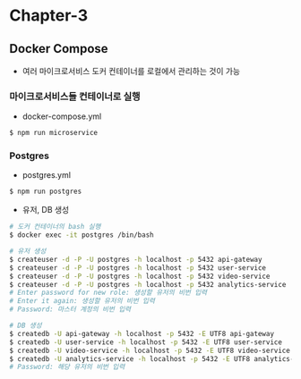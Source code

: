 # Chapter-3

## Docker Compose

- 여러 마이크로서비스 도커 컨테이너를 로컬에서 관리하는 것이 가능

### 마이크로서비스들 컨테이너로 실행

- docker-compose.yml

```bash
$ npm run microservice
```

### Postgres

- postgres.yml

```bash
$ npm run postgres
```

- 유저, DB 생성

```bash
# 도커 컨테이너의 bash 실행
$ docker exec -it postgres /bin/bash

# 유저 생성
$ createuser -d -P -U postgres -h localhost -p 5432 api-gateway
$ createuser -d -P -U postgres -h localhost -p 5432 user-service
$ createuser -d -P -U postgres -h localhost -p 5432 video-service
$ createuser -d -P -U postgres -h localhost -p 5432 analytics-service
# Enter password for new role: 생성할 유저의 비번 입력
# Enter it again: 생성할 유저의 비번 입력
# Password: 마스터 계정의 비번 입력

# DB 생성
$ createdb -U api-gateway -h localhost -p 5432 -E UTF8 api-gateway
$ createdb -U user-service -h localhost -p 5432 -E UTF8 user-service
$ createdb -U video-service -h localhost -p 5432 -E UTF8 video-service
$ createdb -U analytics-service -h localhost -p 5432 -E UTF8 analytics-service
# Password: 해당 유저의 비번 입력
```
